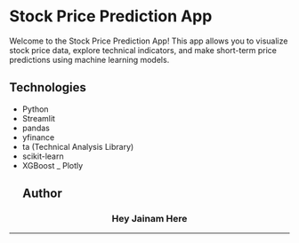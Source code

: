 # Stock Price Prediction App

Welcome to the Stock Price Prediction App! This app allows you to visualize stock price data, explore technical indicators, and make short-term price predictions using machine learning models.


## Technologies

- Python
- Streamlit
- pandas
- yfinance
- ta (Technical Analysis Library)
- scikit-learn
- XGBoost
_ Plotly
  ## Author

<h3 align="center">Hey Jainam Here</h3>

---
